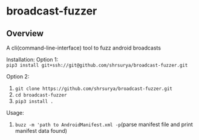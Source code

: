broadcast-fuzzer
==================

Overview
----------- 
A cli(command-line-interface) tool to fuzz android broadcasts

Installation:
Option 1: \
`pip3 install git+ssh://git@github.com/shrsurya/broadcast-fuzzer.git`

Option 2:
1. `git clone https://github.com/shrsurya/broadcast-fuzzer.git`
2. `cd broadcast-fuzzer`
4. `pip3 install .`

Usage:
1. `buzz -m 'path to AndroidManifest.xml -p`(parse manifest file and print manifest data found)
